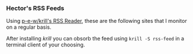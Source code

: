 ### Hector's RSS Feeds

Using [p-e-w/krill's RSS Reader](https://github.com/p-e-w/krill), these are the following sites that I monitor on a regular basis.

After installing _krill_ you can obsorb the feed using `krill -S rss-feed` in a terminal client of your choosing.
